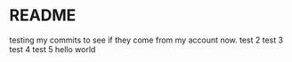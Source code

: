 # README
testing my commits to see if they come from my account now.
test 2
test 3
test 4
test 5
hello world
